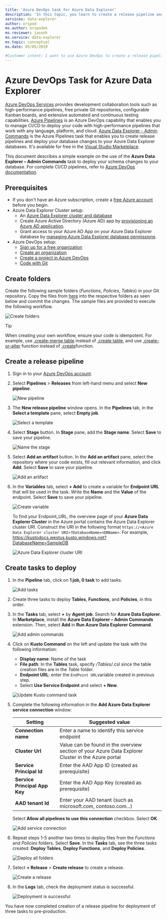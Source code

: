 ```yaml
---
title: 'Azure DevOps task for Azure Data Explorer'
description: 'In this topic, you learn to create a release pipeline and deploy'
services: data-explorer
author: orspod
ms.author: orspodek
ms.reviewer: jasonh
ms.service: data-explorer
ms.topic: conceptual
ms.date: 05/05/2019

#Customer intent: I want to use Azure DevOps to create a release pipeline and deploy
---
```


# Azure DevOps Task for Azure Data Explorer

[Azure DevOps Services](https://azure.microsoft.com/services/devops/) provides development collaboration tools such as high-performance pipelines, free private Git repositories, configurable Kanban boards, and extensive automated and continuous testing capabilities. [Azure Pipelines](https://azure.microsoft.com/services/devops/pipelines/) is an Azure DevOps capability that enables you to manage CI/CD to deploy your code with high-performance pipelines that work with any language, platform, and cloud.
[Azure Data Explorer - Admin Commands](https://marketplace.visualstudio.com/items?itemName=Azure-Kusto.PublishToADX) is the Azure Pipelines task that enables you to create release pipelines and deploy your database changes to your Azure Data Explorer databases. It's available for free in the [Visual Studio Marketplace](https://marketplace.visualstudio.com/).

This document describes a simple example on the use of the **Azure Data Explorer – Admin Commands** task to deploy your schema changes to your database. For complete CI/CD pipelines, refer to [Azure DevOps documentation](/azure/devops/user-guide/what-is-azure-devops?view=azure-devops#vsts).

## Prerequisites

* If you don't have an Azure subscription, create a [free Azure account](https://azure.microsoft.com/free/) before you begin.
* Azure Data Explorer Cluster setup:
    * An [Azure Data Explorer cluster and database](/azure/data-explorer/create-cluster-database-portal)
    * Create Azure Active Directory (Azure AD) app by [provisioning an Azure AD application](/azure/kusto/management/access-control/how-to-provision-aad-app).
    * Grant access to your Azure AD App on your Azure Data Explorer database by [managing Azure Data Explorer database permissions](/azure/data-explorer/manage-database-permissions).
* Azure DevOps setup:
    * [Sign up for a free organization](/azure/devops/user-guide/sign-up-invite-teammates?view=azure-devops)
    * [Create an organization](/azure/devops/organizations/accounts/create-organization?view=azure-devops)
    * [Create a project in Azure DevOps](/azure/devops/organizations/projects/create-project?view=azure-devops)
    * [Code with Git](/azure/devops/user-guide/code-with-git?view=azure-devops)

## Create folders

Create the following sample folders (*Functions*, *Policies*, *Tables*) in your Git repository. Copy the files from [here](https://github.com/Azure/azure-kusto-docs-samples/tree/master/DevOps_release_pipeline) into the respective folders as seen below and commit the changes. The sample files are provided to execute the following workflow.

![Create folders](media/devops/create-folders.png)

> [!TIP]
> When creating your own workflow, ensure your code is idempotent. For example, use [.create-merge table](/azure/kusto/management/tables#create-merge-tables) instead of [.create table](/azure/kusto/management/tables#create-table), and use [.create-or-alter](/azure/kusto/management/functions#create-or-alter-function) function instead of [.create](/azure/kusto/management/functions#create-function)function.

## Create a release pipeline

1. Sign in to your [Azure DevOps account](https://dev.azure.com/).
1. Select **Pipelines** > **Releases** from left-hand menu and select **New pipeline**.

    ![New pipeline](media/devops/new-pipeline.png)

1. The **New release pipeline** window opens. In the **Pipelines** tab, in the **Select a template** pane, select **Empty job**.

     ![Select a template](media/devops/select-template.png)

1. Select **Stage** button. In **Stage** pane, add the **Stage name**. Select **Save** to save your pipeline.

    ![Name the stage](media/devops/stage-name.png)

1. Select **Add an artifact** button. In the **Add an artifact** pane, select the repository where your code exists, fill out relevant information, and click **Add**. Select **Save** to save your pipeline.

    ![Add an artifact](media/devops/add-artifact.png)

1. In the **Variables** tab, select **+ Add** to create a variable for **Endpoint URL** that will be used in the task. Write the **Name** and the **Value** of the endpoint. Select **Save** to save your pipeline. 

    ![Create variable](media/devops/create-variable.png)

    To find your Endpoint_URL, the overview page of your **Azure Data Explorer Cluster** in the Azure portal contains the Azure Data Explorer cluster URI. Construct the URI in the following format `https://<Azure Data Explorer cluster URI>?DatabaseName=<DBName>`.  For example, https://kustodocs.westus.kusto.windows.net?DatabaseName=SampleDB

    ![Azure Data Explorer cluster URI](media/devops/cluster-uri.png)

## Create tasks to deploy

1. In the **Pipeline** tab, click on **1 job, 0 task** to add tasks. 

    ![Add tasks](media/devops/add-task.png)

1. Create three tasks to deploy **Tables**, **Functions**, and **Policies**, in this order. 

1. In the **Tasks** tab, select **+** by **Agent job**. Search for **Azure Data Explorer**. In **Marketplace**, install the **Azure Data Explorer – Admin Commands** extension. Then, select **Add** in **Run Azure Data Explorer Command**.

     ![Add admin commands](media/devops/add-admin-commands.png)

1. Click on **Kusto Command** on the left and update the task with the following information:
    * **Display name**: Name of the task
    * **File path**: In the **Tables** task, specify */Tables/*.csl since the table creation files are in the *Table* folder.
    * **Endpoint URL**: enter the `EndPoint URL`variable created in previous step.
    * Select **Use Service Endpoint** and select **+ New**.

    ![Update Kusto command task](media/devops/kusto-command-task.png)

1. Complete the following information in the **Add Azure Data Explorer service connection** window:

    |Setting  |Suggested value  |
    |---------|---------|
    |**Connection name**     |    Enter a name to identify this service endpoint     |
    |**Cluster Url**    |    Value can be found in the overview section of your Azure Data Explorer Cluster in the Azure portal | 
    |**Service Principal Id**    |    Enter the AAD App ID (created as prerequisite)     |
    |**Service Principal App Key**     |    Enter the AAD App Key (created as prerequisite)    |
    |**AAD tenant Id**    |      Enter your AAD tenant (such as microsoft.com, contoso.com...)    |

    Select **Allow all pipelines to use this connection** checkbox. Select **OK**.

    ![Add service connection](media/devops/add-service-connection.png)

1. Repeat steps 1-5 another two times to deploy files from the *Functions* and *Policies* folders. Select **Save**. In the **Tasks** tab, see the three tasks created: **Deploy Tables**, **Deploy Functions**, and **Deploy Policies**.

    ![Deploy all folders](media/devops/deploy-all-folders.png)

1. Select **+ Release** > **Create release** to create a release.

    ![Create a release](media/devops/create-release.png)

1. In the **Logs** tab, check the deployment status is successful.

    ![Deployment is successful](media/devops/deployment-successful.png)

You have now completed creation of a release pipeline for deployment of three tasks to pre-production.